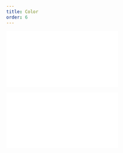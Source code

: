 ```yaml
---
title: Color
order: 6
---
```


<embed src="@/docs/api/common/style.md"></embed>

<embed src="@/docs/api/common/layer/color.en.md"></embed>
